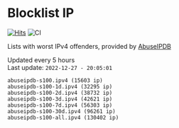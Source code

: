 # Blocklist IP

[![Hits](https://hits.seeyoufarm.com/api/count/incr/badge.svg?url=https%3A%2F%2Fgithub.com%2Fborestad%2Fblocklist-ip%2F&count_bg=%2379C83D&title_bg=%23555555&icon=&icon_color=%23E7E7E7&title=hits&edge_flat=false)](https://hits.seeyoufarm.com)  ![CI](https://img.shields.io/github/workflow/status/borestad/blocklist-ip/CI?style=flat-square)

Lists with worst IPv4 offenders, provided by [AbuseIPDB](https://www.abuseipdb.com/)

<!-- FOOTER-PLACEHOLDER -->
Updated every 5 hours<br>
Last update: `2022-12-27 - 20:05:01`
```
abuseipdb-s100.ipv4 (15603 ip)
abuseipdb-s100-1d.ipv4 (32295 ip)
abuseipdb-s100-2d.ipv4 (38732 ip)
abuseipdb-s100-3d.ipv4 (42621 ip)
abuseipdb-s100-7d.ipv4 (56303 ip)
abuseipdb-s100-30d.ipv4 (96261 ip)
abuseipdb-s100-all.ipv4 (130402 ip)
```
